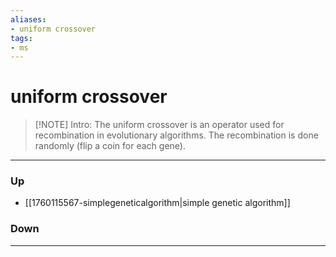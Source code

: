```yaml
---
aliases:
- uniform crossover
tags:
- ms
---
```

# uniform crossover
> [!NOTE] Intro: 
> The uniform crossover is an operator used for recombination in evolutionary algorithms. The recombination is done randomly (flip a coin for each gene).

***
### Up
- [[1760115567-simplegeneticalgorithm|simple genetic algorithm]]
### Down
***
